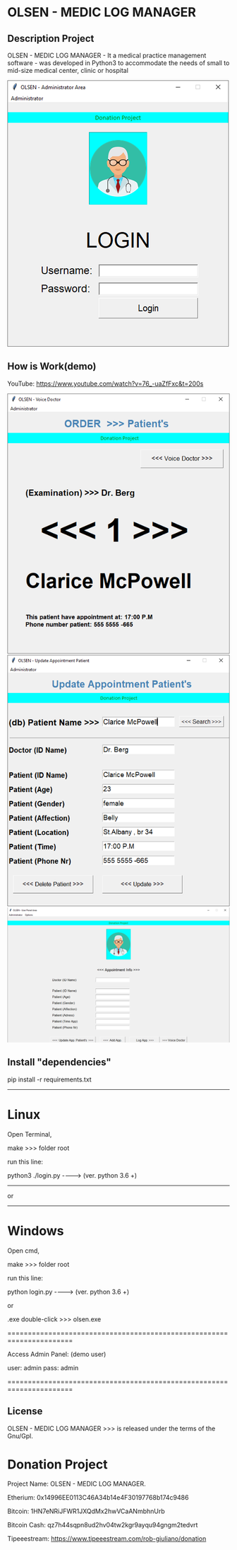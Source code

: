 
OLSEN - MEDIC LOG MANAGER
=========================



Description Project
------------------

OLSEN - MEDIC LOG MANAGER - It a medical practice management software -
 was developed in Python3 to accommodate the needs of small to mid-size medical center, clinic or hospital


![](images/1.png)



How is Work(demo)
---------------------

YouTube: https://www.youtube.com/watch?v=76_-uaZfFxc&t=200s


![](images/3.png)
![](images/4.png)
![](images/2.png)


Install "dependencies"
------------------------

pip install -r requirements.txt

---------------------------------------




Linux
======

Open Terminal,

make >>> folder root

run this line:

   python3  ./login.py             ---->      (ver. python 3.6 +)

----------------------------------------------------------------------

or

----------------------------------------------------------------------

Windows
============

Open cmd,

make >>> folder root

run this line:

   python login.py             ---->      (ver. python 3.6 +)
   
 or
 
 .exe  double-click  >>>  olsen.exe

======================================================================

Access Admin Panel: (demo user)

user: admin
pass: admin

======================================================================



License
--------------
OLSEN - MEDIC LOG MANAGER >>> is released under the terms of the Gnu/Gpl.





Donation Project
================


Project Name: OLSEN - MEDIC LOG MANAGER.

Etherium:       0x14996EE0113C46A34b14e4F30197768b174c9486

Bitcoin:        1HN7eNRiJFWR1JXQdMx2hwVCaANmbhnUrb

Bitcoin Cash:   qz7h44sqpn8ud2hv04tw2kgr9ayqu94gngm2tedvrt

Tipeeestream:   https://www.tipeeestream.com/rob-giuliano/donation
